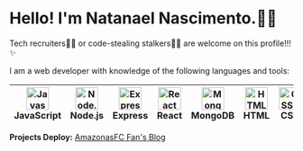 # Hello! I'm Natanael Nascimento.🙋🏾

Tech recruiters🧑‍💻 or code-stealing stalkers🕵️‍♂️ are welcome on this profile!!!✨

I am a web developer with knowledge of the following languages and tools:

| <img src="https://cdn.jsdelivr.net/gh/devicons/devicon/icons/javascript/javascript-original.svg" height="40" alt="Javascript logo" style="max-height:40px"/> JavaScript | <img src="https://cdn.jsdelivr.net/gh/devicons/devicon/icons/nodejs/nodejs-original.svg" height="40" alt="Node.js logo" style="max-height:40px"/> Node.js | <img src="https://skillicons.dev/icons?i=express" height="40" alt="Express logo" style="max-height:40px"/> Express | <img src="https://cdn.jsdelivr.net/gh/devicons/devicon/icons/react/react-original.svg" height="40" alt="React logo" style="max-height:40px"/> React | <img src="https://cdn.jsdelivr.net/gh/devicons/devicon/icons/mongodb/mongodb-original.svg" height="40" alt="MongoDB logo" style="max-height:40px"/> MongoDB | <img src="https://cdn.jsdelivr.net/gh/devicons/devicon/icons/html5/html5-original.svg" height="40" alt="HTML5 logo" style="max-height:40px"/> HTML | <img src="https://cdn.jsdelivr.net/gh/devicons/devicon/icons/css3/css3-original.svg" height="40" alt="CSS3 logo" style="max-height:40px"/> CSS |
|---|---|---|---|---|---|---|


**Projects Deploy:** [AmazonasFC Fan's Blog](https://deploy-amazonasfc.onrender.com/)

